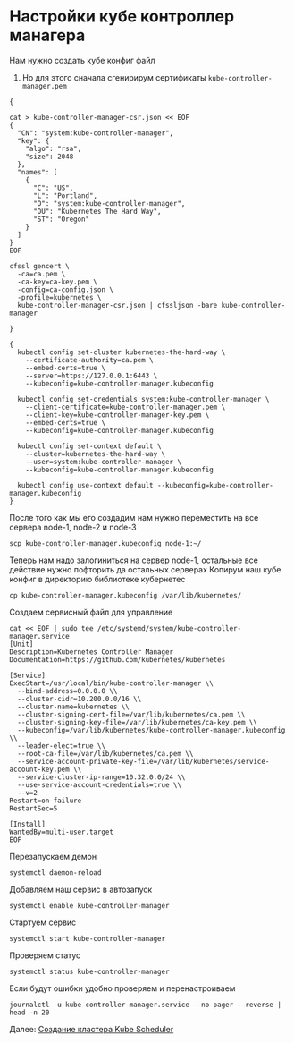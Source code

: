 # Настройки кубе контроллер манагера

Нам нужно создать кубе конфиг файл
1. Но для этого сначала сгенирирум сертификаты `kube-controller-manager.pem`
~~~
{

cat > kube-controller-manager-csr.json << EOF
{
  "CN": "system:kube-controller-manager",
  "key": {
    "algo": "rsa",
    "size": 2048
  },
  "names": [
    {
      "C": "US",
      "L": "Portland",
      "O": "system:kube-controller-manager",
      "OU": "Kubernetes The Hard Way",
      "ST": "Oregon"
    }
  ]
}
EOF

cfssl gencert \
  -ca=ca.pem \
  -ca-key=ca-key.pem \
  -config=ca-config.json \
  -profile=kubernetes \
  kube-controller-manager-csr.json | cfssljson -bare kube-controller-manager

}
~~~

~~~
{
  kubectl config set-cluster kubernetes-the-hard-way \
    --certificate-authority=ca.pem \
    --embed-certs=true \
    --server=https://127.0.0.1:6443 \
    --kubeconfig=kube-controller-manager.kubeconfig

  kubectl config set-credentials system:kube-controller-manager \
    --client-certificate=kube-controller-manager.pem \
    --client-key=kube-controller-manager-key.pem \
    --embed-certs=true \
    --kubeconfig=kube-controller-manager.kubeconfig

  kubectl config set-context default \
    --cluster=kubernetes-the-hard-way \
    --user=system:kube-controller-manager \
    --kubeconfig=kube-controller-manager.kubeconfig

  kubectl config use-context default --kubeconfig=kube-controller-manager.kubeconfig
}
~~~
После того как мы его создадим нам нужно переместить на все сервера node-1, node-2 и node-3
~~~
scp kube-controller-manager.kubeconfig node-1:~/
~~~
Теперь нам надо залогиниться на сервер node-1, остальные все действие нужно пофторить да остальных серверах
Копирум наш кубе конфиг в директорию библиотеке кубернетес
~~~
cp kube-controller-manager.kubeconfig /var/lib/kubernetes/
~~~
Создаем сервисный файл для управление
~~~
cat << EOF | sudo tee /etc/systemd/system/kube-controller-manager.service
[Unit]
Description=Kubernetes Controller Manager
Documentation=https://github.com/kubernetes/kubernetes

[Service]
ExecStart=/usr/local/bin/kube-controller-manager \\
  --bind-address=0.0.0.0 \\
  --cluster-cidr=10.200.0.0/16 \\
  --cluster-name=kubernetes \\
  --cluster-signing-cert-file=/var/lib/kubernetes/ca.pem \\
  --cluster-signing-key-file=/var/lib/kubernetes/ca-key.pem \\
  --kubeconfig=/var/lib/kubernetes/kube-controller-manager.kubeconfig \\
  --leader-elect=true \\
  --root-ca-file=/var/lib/kubernetes/ca.pem \\
  --service-account-private-key-file=/var/lib/kubernetes/service-account-key.pem \\
  --service-cluster-ip-range=10.32.0.0/24 \\
  --use-service-account-credentials=true \\
  --v=2
Restart=on-failure
RestartSec=5

[Install]
WantedBy=multi-user.target
EOF
~~~
Перезапускаем демон
~~~
systemctl daemon-reload
~~~
Добавляем наш сервис в автозапуск
~~~
systemctl enable kube-controller-manager
~~~
Стартуем сервис
~~~
systemctl start kube-controller-manager
~~~
Проверяем статус
~~~
systemctl status kube-controller-manager
~~~
Если будут ошибки удобно проверяем и перенастроиваем
~~~
journalctl -u kube-controller-manager.service --no-pager --reverse | head -n 20
~~~

Далее: [Создание кластера Kube Scheduler](07-kube-scheduler.md)
